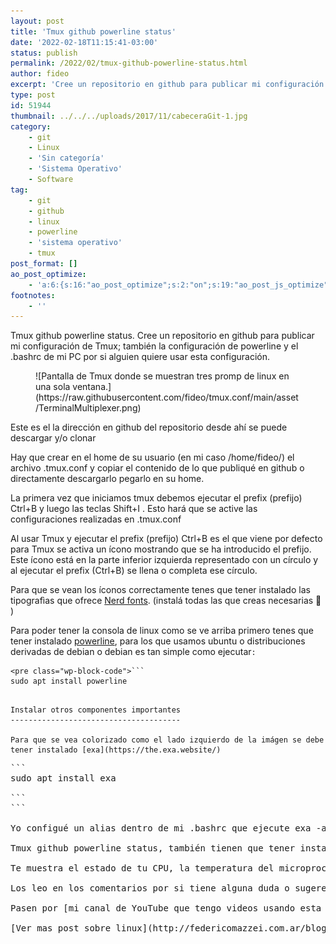 ```yaml
---
layout: post
title: 'Tmux github powerline status'
date: '2022-02-18T11:15:41-03:00'
status: publish
permalink: /2022/02/tmux-github-powerline-status.html
author: fideo
excerpt: 'Cree un repositorio en github para publicar mi configuración de Tmux; también la configuración de powerline y el .bashrc de mi PC por si alguien quiere usar esta configuración.'
type: post
id: 51944
thumbnail: ../../../uploads/2017/11/cabeceraGit-1.jpg
category:
    - git
    - Linux
    - 'Sin categoría'
    - 'Sistema Operativo'
    - Software
tag:
    - git
    - github
    - linux
    - powerline
    - 'sistema operativo'
    - tmux
post_format: []
ao_post_optimize:
    - 'a:6:{s:16:"ao_post_optimize";s:2:"on";s:19:"ao_post_js_optimize";s:2:"on";s:20:"ao_post_css_optimize";s:2:"on";s:12:"ao_post_ccss";s:2:"on";s:16:"ao_post_lazyload";s:2:"on";s:15:"ao_post_preload";s:0:"";}'
footnotes:
    - ''
---
```

Tmux github powerline status. Cree un repositorio en github para publicar mi configuración de Tmux; también la configuración de powerline y el .bashrc de mi PC por si alguien quiere usar esta configuración.

<figure class="wp-block-image size-large is-resized">![Pantalla de Tmux donde se muestran tres promp de linux en una sola ventana.](https://raw.githubusercontent.com/fideo/tmux.conf/main/asset/TerminalMultiplexer.png)</figure>Este es el la dirección en github del repositorio desde ahí se puede descargar y/o clonar <https://github.com/fideo/tmux.conf>

Hay que crear en el home de su usuario (en mi caso /home/fideo/) el archivo .tmux.conf y copiar el contenido de lo que publiqué en github o directamente descargarlo pegarlo en su home.

La primera vez que iniciamos tmux debemos ejecutar el prefix (prefijo) Ctrl+B y luego las teclas Shift+I . Esto hará que se active las configuraciones realizadas en .tmux.conf

Al usar Tmux y ejecutar el prefix (prefijo) Ctrl+B es el que viene por defecto para Tmux se activa un ícono mostrando que se ha introducido el prefijo. Este ícono está en la parte inferior izquierda representado con un círculo y al ejecutar el prefix (Ctrl+B) se llena o completa ese círculo.

Para que se vean los íconos correctamente tenes que tener instalado las tipografìas que ofrece [Nerd fonts](https://www.nerdfonts.com/). (instalá todas las que creas necesarias 🙂 )

Para poder tener la consola de linux como se ve arriba primero tenes que tener instalado [powerline](https://powerline.readthedocs.io/en/master/), para los que usamos ubuntu o distribuciones derivadas de debian o debian es tan simple como ejecutar`:`

```
<pre class="wp-block-code">```
sudo apt install powerline

```
```

Instalar otros componentes importantes
--------------------------------------

Para que se vea colorizado como el lado izquierdo de la imágen se debe tener instalado [exa](https://the.exa.website/)

```
<pre class="wp-block-code">```
sudo apt install exa

```
```

Yo configué un alias dentro de mi .bashrc que ejecute exa -alFh esto hará que muestre la salida como se ve en la imagen ustedes pueden armar sus propios alias ayudandose de las opciones de comandos que se muetran en el sitio de [exa](https://the.exa.website/).

Tmux github powerline status, también tienen que tener instalado [bat](https://github.com/sharkdp/bat) que mejora la salida de cat y lo integra con git.

Te muestra el estado de tu CPU, la temperatura del microprocesador y el porcentaje de memoria RAM utilizada; también las cantidades de bytes subidos y descargados.

Los leo en los comentarios por si tiene alguna duda o sugerencia.

Pasen por [mi canal de YouTube que tengo videos usando esta configuración.](https://bit.ly/suscribiteamicanalYouTube)

[Ver mas post sobre linux](http://federicomazzei.com.ar/blog/tag/linux)
